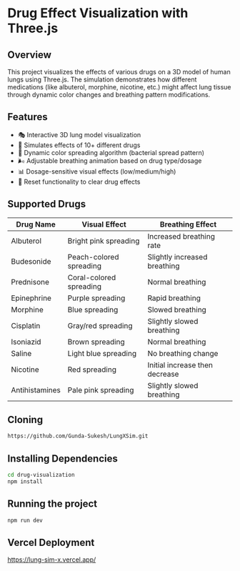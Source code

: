 # Drug Effect Visualization with Three.js

## Overview
This project visualizes the effects of various drugs on a 3D model of human lungs using Three.js. The simulation demonstrates how different medications (like albuterol, morphine, nicotine, etc.) might affect lung tissue through dynamic color changes and breathing pattern modifications.

## Features
- 🎭 Interactive 3D lung model visualization
- 💊 Simulates effects of 10+ different drugs
- 🎨 Dynamic color spreading algorithm (bacterial spread pattern)
- 🌬️ Adjustable breathing animation based on drug type/dosage
- 📊 Dosage-sensitive visual effects (low/medium/high)
- 🔄 Reset functionality to clear drug effects

## Supported Drugs
| Drug Name       | Visual Effect                          | Breathing Effect               |
|-----------------|----------------------------------------|---------------------------------|
| Albuterol       | Bright pink spreading                  | Increased breathing rate        |
| Budesonide      | Peach-colored spreading                | Slightly increased breathing    |
| Prednisone      | Coral-colored spreading                | Normal breathing                |
| Epinephrine     | Purple spreading                       | Rapid breathing                 |
| Morphine        | Blue spreading                         | Slowed breathing                |
| Cisplatin       | Gray/red spreading                     | Slightly slowed breathing       |
| Isoniazid       | Brown spreading                        | Normal breathing                |
| Saline          | Light blue spreading                   | No breathing change             |
| Nicotine        | Red spreading                          | Initial increase then decrease  |
| Antihistamines  | Pale pink spreading                    | Slightly slowed breathing       |

## Cloning 
```bash
https://github.com/Gunda-Sukesh/LungXSim.git
```
## Installing Dependencies
```bash
cd drug-visualization
npm install
```
## Running the project
```bash
npm run dev
```
## Vercel Deployment
https://lung-sim-x.vercel.app/
